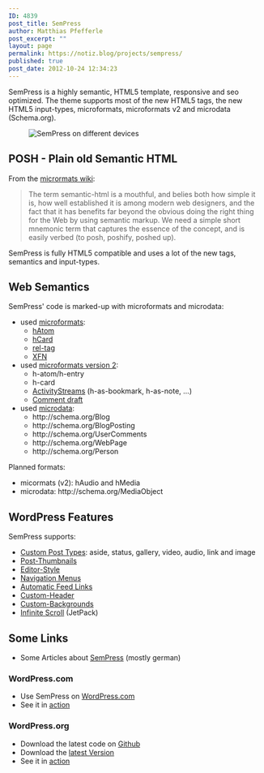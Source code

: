 ```yaml
---
ID: 4839
post_title: SemPress
author: Matthias Pfefferle
post_excerpt: ""
layout: page
permalink: https://notiz.blog/projects/sempress/
published: true
post_date: 2012-10-24 12:34:23
---
```

<!-- wp:paragraph -->
<p>SemPress is a highly semantic, HTML5 template, responsive and seo optimized. The theme supports most of the new HTML5 tags, the new HTML5 input-types, microformats, microformats v2 and microdata (Schema.org).</p>
<!-- /wp:paragraph -->

<!-- wp:image {"align":"wide"} -->
<figure class="wp-block-image alignwide"><img src="https://notiz.blog/wp-content/uploads/2012/10/responsive-sempress-600x347.png" alt="SemPress on different devices" /></figure>
<!-- /wp:image -->

<!-- wp:heading -->
<h2>POSH - Plain old Semantic HTML</h2>
<!-- /wp:heading -->

<!-- wp:paragraph -->
<p>From the <a href="http://microformats.org/wiki/posh">micrormats wiki</a>:</p>
<!-- /wp:paragraph -->

<!-- wp:quote -->
<blockquote class="wp-block-quote">
    <p>The term semantic-html is a mouthful, and belies both how simple it is, how well established it is among modern web designers, and the fact that it has benefits far beyond the obvious doing the right thing for the Web by using semantic markup. We need a simple short mnemonic term that captures the essence of the concept, and is easily verbed (to posh, poshify, poshed up).</p>
</blockquote>
<!-- /wp:quote -->

<!-- wp:paragraph -->
<p>SemPress is fully HTML5 compatible and uses a lot of the new tags, semantics and input-types.</p>
<!-- /wp:paragraph -->

<!-- wp:heading -->
<h2>Web Semantics</h2>
<!-- /wp:heading -->

<!-- wp:paragraph -->
<p>SemPress&#x27; code is marked-up with microformats and microdata:</p>
<!-- /wp:paragraph -->

<!-- wp:list -->
<ul>
    <li>used <a href="http://microformats.org/">microformats</a>:
        <ul>
            <li><a href="http://microformats.org/wiki/hatom">hAtom</a></li>
            <li><a href="http://microformats.org/wiki/hcard">hCard</a></li>
            <li><a href="http://microformats.org/wiki/rel-tag">rel-tag</a></li>
            <li><a href="http://microformats.org/wiki/xfn">XFN</a></li>
        </ul>
    </li>
    <li>used <a href="http://microformats.org/wiki/microformats-2">microformats version 2</a>:
        <ul>
            <li>h-atom/h-entry</li>
            <li>h-card</li>
            <li><a href="http://microformats.org/wiki/activity-streams">ActivityStreams</a> (h-as-bookmark, h-as-note, ...)</li>
            <li><a href="http://microformats.org/wiki/comment-brainstorming#microformats2_h-feed_p-comments">Comment draft</a></li>
        </ul>
    </li>
    <li>used <a href="http://www.whatwg.org/specs/web-apps/current-work/multipage/microdata.html">microdata</a>:
        <ul>
            <li>http://schema.org/Blog</li>
            <li>http://schema.org/BlogPosting</li>
            <li>http://schema.org/UserComments</li>
            <li>http://schema.org/WebPage</li>
            <li>http://schema.org/Person</li>
        </ul>
    </li>
</ul>
<!-- /wp:list -->

<!-- wp:paragraph -->
<p>Planned formats:</p>
<!-- /wp:paragraph -->

<!-- wp:list -->
<ul>
    <li>micormats (v2): hAudio and hMedia</li>
    <li>microdata: http://schema.org/MediaObject</li>
</ul>
<!-- /wp:list -->

<!-- wp:heading -->
<h2>WordPress Features</h2>
<!-- /wp:heading -->

<!-- wp:paragraph -->
<p>SemPress supports:</p>
<!-- /wp:paragraph -->

<!-- wp:list -->
<ul>
    <li><a href="http://codex.wordpress.org/Post_Types">Custom Post Types</a>: aside, status, gallery, video, audio, link and image</li>
    <li><a href="http://codex.wordpress.org/Post_Thumbnails">Post-Thumbnails</a></li>
    <li><a href="http://codex.wordpress.org/Function_Reference/add_editor_style">Editor-Style</a></li>
    <li><a href="http://codex.wordpress.org/Navigation_Menus">Navigation Menus</a></li>
    <li><a href="http://codex.wordpress.org/Automatic_Feed_Links">Automatic Feed Links</a></li>
    <li><a href="http://codex.wordpress.org/Custom_Headers">Custom-Header</a></li>
    <li><a href="http://codex.wordpress.org/Custom_Backgrounds">Custom-Backgrounds</a></li>
    <li><a href="http://jetpack.me/support/infinite-scroll/">Infinite Scroll</a> (JetPack)</li>
</ul>
<!-- /wp:list -->

<!-- wp:heading -->
<h2>Some Links</h2>
<!-- /wp:heading -->

<!-- wp:list -->
<ul>
    <li>Some Articles about <a href="https://notiz.blog/tag/sempress">SemPress</a> (mostly german)</li>
</ul>
<!-- /wp:list -->

<!-- wp:heading -->
<h3>WordPress.com</h3>
<!-- /wp:heading -->

<!-- wp:list -->
<ul>
    <li>Use SemPress on <a href="http://theme.wordpress.com/themes/sempress/">WordPress.com</a></li>
    <li>See it in <a href="http://sempressdemo.wordpress.com">action</a></li>
</ul>
<!-- /wp:list -->

<!-- wp:heading -->
<h3>WordPress.org</h3>
<!-- /wp:heading -->

<!-- wp:list -->
<ul>
    <li>Download the latest code on <a href="https://github.com/pfefferle/SemPress">Github</a></li>
    <li>Download the <a href="http://wordpress.org/themes/sempress">latest Version</a></li>
    <li>See it in <a href="http://wp-themes.com/sempress/">action</a></li>
</ul>
<!-- /wp:list -->